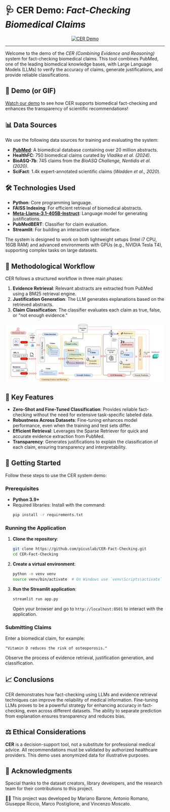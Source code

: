 # 🩺 CER Demo: *Fact-Checking Biomedical Claims*

<div align="center">
    <a href="https://huggingface.co/spaces/giuseppericcio/cer-fact-checking" target="_blank"><img alt="CER Demo"
        src="https://img.shields.io/badge/HuggingFace-CER%20Demo-grey?style=for-the-badge&logo=huggingface&logoSize=auto&color=gold"/></a>
</div>
<hr>

Welcome to the demo of the *CER (Combining Evidence and Reasoning)* system for fact-checking biomedical claims. This tool combines PubMed, one of the leading biomedical knowledge bases, with Large Language Models (LLMs) to verify the accuracy of claims, generate justifications, and provide reliable classifications.

## 🎥 Demo (or GIF)
[Watch our demo](CER-Biomedical_Fact_Checker.mp4) to see how CER supports biomedical fact-checking and enhances the transparency of scientific recommendations!

## 📊 Data Sources
We use the following data sources for training and evaluating the system:

- **[PubMed](https://pubmed.ncbi.nlm.nih.gov/)**: A biomedical database containing over 20 million abstracts.
- **HealthFC**: 750 biomedical claims curated by *Vladika et al. (2024)*.
- **BioASQ-7b**: 745 claims from the *BioASQ Challenge, Nentidis et al. (2020)*.
- **SciFact**: 1.4k expert-annotated scientific claims (*Wadden et al., 2020*).

## 🛠 Technologies Used
- **Python**: Core programming language.
- **FAISS Indexing**: For efficient retrieval of biomedical abstracts.
- [**Meta-Llama-3.1-405B-Instruct**](https://huggingface.co/hugging-quants/Meta-Llama-3.1-405B-Instruct-AWQ-INT4): Language model for generating justifications.
- **PubMedBERT**: Classifier for claim evaluation.
- **Streamlit**: For building an interactive user interface.

The system is designed to work on both lightweight setups (Intel i7 CPU, 16GB RAM) and advanced environments with GPUs (e.g., NVIDIA Tesla T4), supporting complex tasks on large datasets.

## 🔬 Methodological Workflow
CER follows a structured workflow in three main phases:

1. **Evidence Retrieval**: Relevant abstracts are extracted from PubMed using a BM25 retrieval engine.
2. **Justification Generation**: The LLM generates explanations based on the retrieved abstracts.
3. **Claim Classification**: The classifier evaluates each claim as true, false, or "not enough evidence."

![Methodology](./Methodology.png)

## 🌟 Key Features
- **Zero-Shot and Fine-Tuned Classification**: Provides reliable fact-checking without the need for extensive task-specific labeled data.
- **Robustness Across Datasets**: Fine-tuning enhances model performance, even when the training and test sets differ.
- **Efficient Retrieval**: Leverages the Sparse Retriever for quick and accurate evidence extraction from PubMed.
- **Transparency**: Generates justifications to explain the classification of each claim, ensuring transparency and interpretability.

## 🚀 Getting Started
Follow these steps to use the CER system demo:

### Prerequisites
- **Python 3.9+**
- Required libraries: Install with the command:
  ```bash
  pip install -r requirements.txt
  ```

### Running the Application
1. **Clone the repository**:
    ```bash
    git clone https://github.com/picuslab/CER-Fact-Checking.git
    cd CER-Fact-Checking
    ```
2. **Create a virtual environment**:
    ```bash
    python -m venv venv
    source venv/bin/activate  # On Windows use `venv\Scripts\activate`
    ```
3. **Run the Streamlit application**:
    ```bash
    streamlit run app.py
    ```
    Open your browser and go to `http://localhost:8501` to interact with the application.

### Submitting Claims
Enter a biomedical claim, for example:
```
"Vitamin D reduces the risk of osteoporosis."
```
Observe the process of evidence retrieval, justification generation, and classification.

## 📈 Conclusions
CER demonstrates how fact-checking using LLMs and evidence retrieval techniques can improve the reliability of medical information. Fine-tuning LLMs proves to be a powerful strategy for enhancing accuracy in fact-checking, even across different datasets. The ability to separate prediction from explanation ensures transparency and reduces bias.

## ⚖ Ethical Considerations
**CER** is a decision-support tool, not a substitute for professional medical advice. All recommendations must be validated by authorized healthcare providers. This demo uses anonymized data for illustrative purposes.

## 🙏 Acknowledgments
Special thanks to the dataset creators, library developers, and the research team for their contributions to this project.

👨‍💻 This project was developed by Mariano Barone, Antonio Romano, Giuseppe Riccio, Marco Postiglione, and Vincenzo Moscato.
